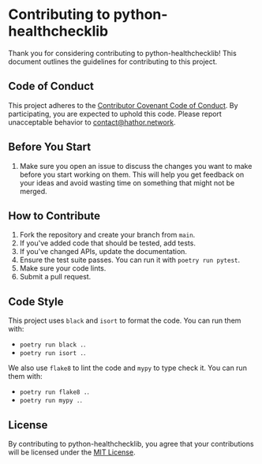 # Contributing to python-healthchecklib

Thank you for considering contributing to python-healthchecklib! This document outlines the guidelines for contributing to this project.

## Code of Conduct

This project adheres to the [Contributor Covenant Code of Conduct](https://www.contributor-covenant.org/version/2/0/code_of_conduct/). By participating, you are expected to uphold this code. Please report unacceptable behavior to contact@hathor.network.

## Before You Start 

1. Make sure you open an issue to discuss the changes you want to make before you start working on them. This will help you get feedback on your ideas and avoid wasting time on something that might not be merged.

## How to Contribute

1. Fork the repository and create your branch from `main`.
2. If you've added code that should be tested, add tests.
3. If you've changed APIs, update the documentation.
4. Ensure the test suite passes. You can run it with `poetry run pytest`.
5. Make sure your code lints.
6. Submit a pull request.

## Code Style

This project uses `black` and `isort` to format the code. You can run them with:
- `poetry run black .`.
- `poetry run isort .`.

We also use `flake8` to lint the code and `mypy` to type check it. You can run them with:
- `poetry run flake8 .`.
- `poetry run mypy .`.

## License

By contributing to python-healthchecklib, you agree that your contributions will be licensed under the [MIT License](https://opensource.org/licenses/MIT).

